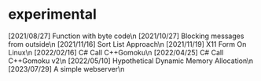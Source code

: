 # experimental
[2021/08/27] Function with byte code\n
[2021/10/27] Blocking messages from outside\n
[2021/11/16] Sort List Approach\n
[2021/11/19] X11 Form On Linux\n
[2022/02/16] C# Call C++Gomoku\n
[2022/04/25] C# Call C++Gomoku v2\n
[2022/05/10] Hypothetical Dynamic Memory Allocation\n
[2023/07/29] A simple webserver\n